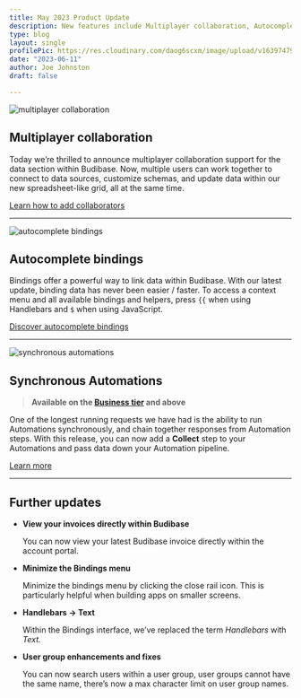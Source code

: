 ```yaml
---
title: May 2023 Product Update
description: New features include Multiplayer collaboration, Autocomplete Bindings, Synchronous Automations, and more!
type: blog
layout: single
profilePic: https://res.cloudinary.com/daog6scxm/image/upload/v1639747995/cms/joe_illustration_gray_bg_e97wdl.jpg
date: "2023-06-11"
author: Joe Johnston
draft: false

---
```




![multiplayer collaboration](https://res.cloudinary.com/daog6scxm/image/upload/v1686557262/features/collaboration_v2_q9coui.webp)

## Multiplayer collaboration

Today we’re thrilled to announce multiplayer collaboration support for the data section within Budibase. Now, multiple users can work together to connect to data sources, customize schemas, and update data within our new spreadsheet-like grid, all at the same time.

[Learn how to add collaborators](https://docs.budibase.com/docs/application-access)

---

![autocomplete bindings](https://res.cloudinary.com/daog6scxm/image/upload/v1686557262/features/bindings_autocomplete_ev64eq.webp)

## Autocomplete bindings

Bindings offer a powerful way to link data within Budibase. With our latest update, binding data has never been easier / faster. To access a context menu and all available bindings and helpers, press `{{` when using Handlebars and `$` when using JavaScript.

[Discover autocomplete bindings](https://docs.budibase.com/docs/introduction-to-bindings)

---

![synchronous automations](https://res.cloudinary.com/daog6scxm/image/upload/r_25/v1686561885/features/Synchronous%20Automation.webp)

## Synchronous Automations

> **Available on the [Business tier](https://budibase.com/pricing) and above**

One of the longest running requests we have had is the ability to run Automations synchronously, and chain together responses from Automation steps. With this release, you can now add a **Collect** step to your Automations and pass data down your Automation pipeline.

[Learn more](https://docs.budibase.com/docs/synchronous-automations)

---

## Further updates

- **View your invoices directly within Budibase**

  You can now view your latest Budibase invoice directly within the account portal.

- **Minimize the Bindings menu**

  Minimize the bindings menu by clicking the close rail icon. This is particularly helpful when building apps on smaller screens.

- **Handlebars → Text**

  Within the Bindings interface, we’ve replaced the term *Handlebars* with *Text.*

- **User group enhancements and fixes**

  You can now search users within a user group, user groups cannot have the same name, there’s now a max character limit on user group names.